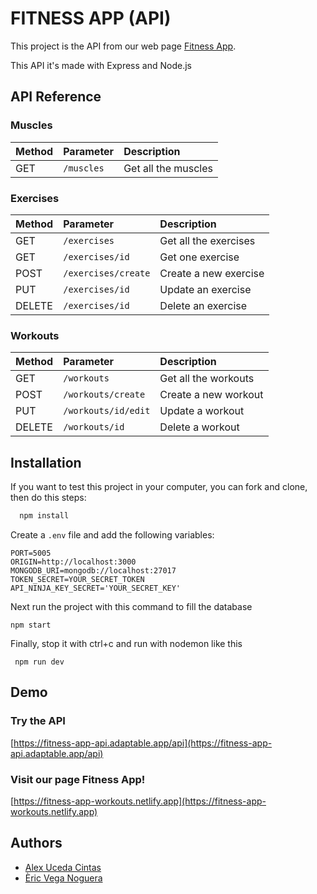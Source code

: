 
# FITNESS APP (API)

This project is the API from our web page [Fitness App](https://github.com/Alex-Eric/fitness-app-client).

This API it's made with Express and Node.js


## API Reference

### Muscles

| Method  | Parameter |  Description                |
| :-------- | :--------  | :------------------------- |
| GET | `/muscles`  | Get all the muscles |


### Exercises

| Method  | Parameter | Description                |
| :-------- | :--------  | :------------------------- |
| GET | `/exercises`  | Get all the exercises |
| GET | `/exercises/id`  | Get one exercise |
| POST | `/exercises/create`  | Create a new exercise |
| PUT | `/exercises/id`  | Update an exercise |
| DELETE | `/exercises/id`  | Delete an exercise |

### Workouts

| Method  | Parameter |  Description                |
| :-------- | :--------  | :------------------------- |
| GET | `/workouts`  | Get all the workouts |
| POST | `/workouts/create`  | Create a new workout |
| PUT | `/workouts/id/edit`  | Update a workout |
| DELETE | `/workouts/id`  | Delete a workout |


## Installation

If you want to test this project in your computer, you can fork and clone, then do this steps:

```bash
  npm install 
```

Create a ```.env``` file and add the following variables: 
```
PORT=5005
ORIGIN=http://localhost:3000
MONGODB_URI=mongodb://localhost:27017
TOKEN_SECRET=YOUR_SECRET_TOKEN
API_NINJA_KEY_SECRET='YOUR_SECRET_KEY'

```

Next run the project with this command to fill the database
```
npm start
```
Finally, stop it with ctrl+c and run with nodemon like this
```
 npm run dev
```
## Demo

### Try the API

[https://fitness-app-api.adaptable.app/api](https://fitness-app-api.adaptable.app/api)

### Visit our page Fitness App!

[https://fitness-app-workouts.netlify.app](https://fitness-app-workouts.netlify.app)


## Authors

- [Alex Uceda Cintas](https://github.com/AlexUcedaCintas)
- [Èric Vega Noguera](https://github.com/ericveganoguera)
